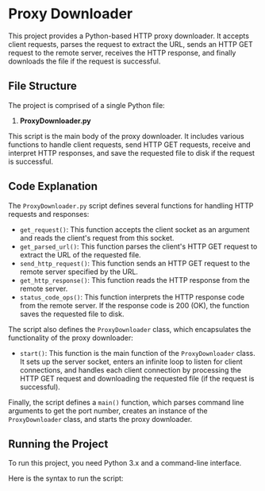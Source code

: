 # Proxy Downloader

This project provides a Python-based HTTP proxy downloader. It accepts client requests, parses the request to extract the URL, sends an HTTP GET request to the remote server, receives the HTTP response, and finally downloads the file if the request is successful.

## File Structure

The project is comprised of a single Python file:

1. **ProxyDownloader.py**

This script is the main body of the proxy downloader. It includes various functions to handle client requests, send HTTP GET requests, receive and interpret HTTP responses, and save the requested file to disk if the request is successful.

## Code Explanation

The `ProxyDownloader.py` script defines several functions for handling HTTP requests and responses:

- `get_request()`: This function accepts the client socket as an argument and reads the client's request from this socket.
- `get_parsed_url()`: This function parses the client's HTTP GET request to extract the URL of the requested file.
- `send_http_request()`: This function sends an HTTP GET request to the remote server specified by the URL.
- `get_http_response()`: This function reads the HTTP response from the remote server.
- `status_code_ops()`: This function interprets the HTTP response code from the remote server. If the response code is 200 (OK), the function saves the requested file to disk.

The script also defines the `ProxyDownloader` class, which encapsulates the functionality of the proxy downloader:

- `start()`: This function is the main function of the `ProxyDownloader` class. It sets up the server socket, enters an infinite loop to listen for client connections, and handles each client connection by processing the HTTP GET request and downloading the requested file (if the request is successful).

Finally, the script defines a `main()` function, which parses command line arguments to get the port number, creates an instance of the `ProxyDownloader` class, and starts the proxy downloader.

## Running the Project

To run this project, you need Python 3.x and a command-line interface.

Here is the syntax to run the script:

